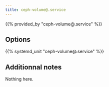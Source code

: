 ```yaml
---
title: ceph-volume@.service
---
```


{{% provided_by "ceph-volume@.service" %}}

## Options

{{% systemd_unit "ceph-volume@.service" %}}

## Additionnal notes

Nothing here.